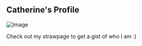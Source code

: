 ## Catherine's Profile
![Image](https://github.com/user-attachments/assets/a8c42627-a7df-42f3-b3f3-9c6b903c4122)

Check out my strawpage to get a gist of who I am :)

<!--
**PEARLIZED/PEARLIZED** is a ✨ _special_ ✨ repository because its `README.md` (this file) appears on your GitHub profile.

Here are some ideas to get you started:

- 🔭 I’m currently working on ...
- 🌱 I’m currently learning ...
- 👯 I’m looking to collaborate on ...
- 🤔 I’m looking for help with ...
- 💬 Ask me about ...
- 📫 How to reach me: ...
- 😄 Pronouns: ...
- ⚡ Fun fact: ...
-->
